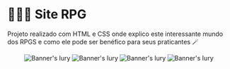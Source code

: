 # 🧙🏾‍♂️ Site RPG
Projeto realizado com HTML e CSS onde explico este interessante mundo dos RPGS e como ele pode ser benéfico para seus praticantes 🪄

<p align="center">
  <img src="https://github.com/Ypissulaw/Site/assets/129447508/08b0598c-b760-4dff-bb00-4f4e24cd585c" alt="Banner's Iury"/>
  <img src="https://github.com/Ypissulaw/Site/assets/129447508/56e0e2a2-4b55-413d-9069-287db1d9930a" alt="Banner's Iury"/>
  <img src="https://github.com/Ypissulaw/Site/assets/129447508/605e9ace-aa02-4b49-b884-219d9e1323a9" alt="Banner's Iury"/>
  <img src="https://github.com/Ypissulaw/Site/assets/129447508/ad89ea61-a733-4e0c-9091-c160eebe37ba" alt="Banner's Iury"/>
</p>
